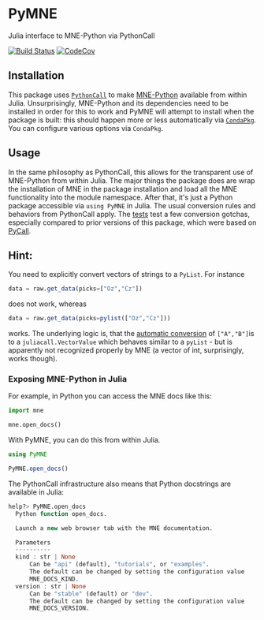 # PyMNE
Julia interface to MNE-Python via PythonCall

[![Build Status][build-img]][build-url] [![CodeCov][codecov-img]][codecov-url]

[build-img]: https://github.com/beacon-biosignals/PyMNE.jl/workflows/CI/badge.svg
[build-url]: https://github.com/beacon-biosignals/PyMNE.jl/actions
[codecov-img]: https://codecov.io/github/beacon-biosignals/PyMNE.jl/badge.svg?branch=main
[codecov-url]: https://codecov.io/github/beacon-biosignals/PyMNE.jl?branch=main


## Installation
This package uses [`PythonCall`](https://cjdoris.github.io/PythonCall.jl) to make
[MNE-Python](https://mne.tools) available from within Julia. Unsurprisingly,
MNE-Python and its dependencies need to be installed in order for this to work
and PyMNE will attempt to install when the package is built: this should happen
more or less automatically via [`CondaPkg`](https://github.com/cjdoris/CondaPkg.jl).
You can configure various options via `CondaPkg`.

## Usage

In the same philosophy as PythonCall, this allows for the transparent use of
MNE-Python from within Julia.
The major things the package does are wrap the installation of MNE in the
package installation and load all the MNE functionality into the module
namespace.
After that, it's just a Python package accessible via `using PyMNE` in
Julia. The usual conversion rules and behaviors from PythonCall apply.
The [tests](test/runtests.jl) test a few conversion gotchas, especially
compared to prior versions of this package, which were based on
[PyCall](https://github.com/JuliaPy/PyCall.jl).

## Hint:
You need to explicitly convert vectors of strings to a `PyList`. For instance
```julia
data = raw.get_data(picks=["Oz","Cz"])
```
does not work, whereas
```julia
data = raw.get_data(picks=pylist(["Oz","Cz"]))
```
works. The underlying logic is, that the [automatic conversion](https://cjdoris.github.io/PythonCall.jl/dev/pycall/#Lossiness-of-conversion) of  `["A","B"]`is to a `juliacall.VectorValue` which behaves similar to a `pyList` - but is apparently not recognized properly by MNE (a vector of int, surprisingly, works though).


### Exposing MNE-Python in Julia

For example, in Python you can access the MNE docs like this:

```python
import mne

mne.open_docs()
```

With PyMNE, you can do this from within Julia.

```julia
using PyMNE

PyMNE.open_docs()
```

The PythonCall infrastructure also means that Python docstrings are available
in Julia:

```julia
help?> PyMNE.open_docs
  Python function open_docs.

  Launch a new web browser tab with the MNE documentation.

  Parameters
  ----------
  kind : str | None
      Can be "api" (default), "tutorials", or "examples".
      The default can be changed by setting the configuration value
      MNE_DOCS_KIND.
  version : str | None
      Can be "stable" (default) or "dev".
      The default can be changed by setting the configuration value
      MNE_DOCS_VERSION.
```
